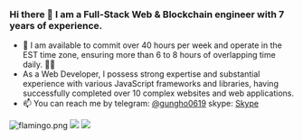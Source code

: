 ### Hi there 👋 I am a Full-Stack Web & Blockchain engineer with 7 years of experience.
- 🔭 I am available to commit over 40 hours per week and operate in the EST time zone, ensuring more than 6 to 8 hours of overlapping time daily.  🏋️‍♀️
- As a Web Developer, I possess strong expertise and substantial experience with various JavaScript frameworks and libraries, having successfully completed over 10 complex websites and web applications.
- 📫 You can reach me by telegram: [@gungho0619](https://t.me/gungho0619) skype: [Skype](https://join.skype.com/invite/ziOKhrgllIfK)

<image src="https://raw.githubusercontent.com/gungho0619/gungho0619/main/flamingo.png" alt="flamingo.png" />
<img src="https://komarev.com/ghpvc/?username=gungho0619&style=flat-square&color=grey" />
<img src="https://profile-counter.glitch.me/gungho0619/count.svg" />  
